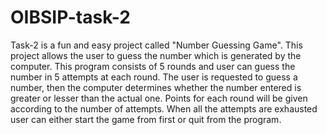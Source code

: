 # OIBSIP-task-2
Task-2 is a fun and easy project called "Number Guessing Game". This project allows the user to guess the number which is generated by the computer. This program consists of 5 rounds and user can guess the number in 5 attempts at each round. The user is requested to guess a number, then the computer determines whether the number entered is greater or lesser than the actual one. Points for each round will be given according to the number of attempts. When all the attempts are exhausted user can either start the game from first or quit from the program.
